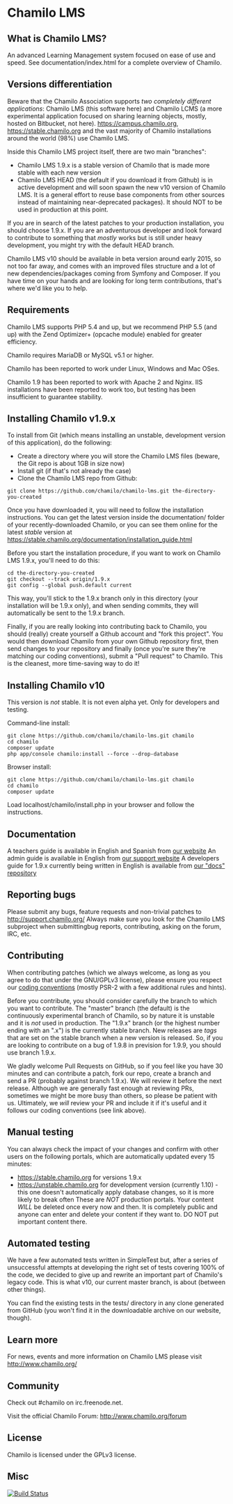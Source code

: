 Chamilo LMS
=============

What is Chamilo LMS?
--------------------

An advanced Learning Management system focused on ease of use and speed.
See documentation/index.html for a complete overview of Chamilo.

Versions differentiation
------------------------

Beware that the Chamilo Association supports *two completely different applications*: Chamilo LMS (this software here) and Chamilo LCMS (a more experimental application focused on sharing learning objects, mostly, hosted on Bitbucket, not here).
https://campus.chamilo.org, https://stable.chamilo.org and the vast majority of Chamilo installations around the world (98%) use Chamilo LMS.

Inside this Chamilo LMS project itself, there are two main "branches":
* Chamilo LMS 1.9.x is a stable version of Chamilo that is made more stable with each new version
* Chamilo LMS HEAD (the default if you download it from Github) is in active development and will soon spawn the new v10 version of Chamilo LMS. It is a general effort to reuse base components from other sources instead of maintaining near-deprecated packages). It should NOT to be used in production at this point.

If you are in search of the latest patches to your production installation, you should choose 1.9.x. If you are an adventurous developer and look forward to contribute to something that *mostly* works but is still under heavy development, you might try with the default HEAD branch.

Chamilo LMS v10 should be available in beta version around early 2015, so not too far away, and comes with an improved files structure and a lot of new dependencies/packages coming from Symfony and Composer. If you have time on your hands and are looking for long term contributions, that's where we'd like you to help.

Requirements
------------

Chamilo LMS supports PHP 5.4 and up, but we recommend PHP 5.5 (and up) with the
Zend Optimizer+ (opcache module) enabled for greater efficiency.

Chamilo requires MariaDB or MySQL v5.1 or higher.

Chamilo has been reported to work under Linux, Windows and Mac OSes.

Chamilo 1.9 has been reported to work with Apache 2 and Nginx. IIS installations
have been reported to work too, but testing has been insufficient to guarantee 
stability.

Installing Chamilo v1.9.x
-------------------------

To install from Git (which means installing an unstable, development version of this application), do the following:

* Create a directory where you will store the Chamilo LMS files (beware, the Git repo is about 1GB in size now)
* Install git (if that's not already the case)
* Clone the Chamilo LMS repo from Github:
```
git clone https://github.com/chamilo/chamilo-lms.git the-directory-you-created
```

Once you have downloaded it, you will need to follow the installation instructions. You can get the latest version inside the documentation/ folder of your recently-downloaded Chamilo, or you can see them online for the latest *stable* version at https://stable.chamilo.org/documentation/installation_guide.html

Before you start the installation procedure, if you want to work on Chamilo LMS 1.9.x, you'll need to do this:
```
cd the-directory-you-created
git checkout --track origin/1.9.x
git config --global push.default current
```

This way, you'll stick to the 1.9.x branch only in this directory (your installation will be 1.9.x only), and when sending commits, they will automatically be sent to the 1.9.x branch.

Finally, if you are really looking into contributing back to Chamilo, you should (really) create yourself a Github account and "fork this project". You would then download Chamilo from your own Github repository first, then send changes to your repository and finally (once you're sure they're matching our coding conventions), submit a "Pull request" to Chamilo. This is the cleanest, more time-saving way to do it!

Installing Chamilo v10
----------------------

This version is *not* stable. It is not even alpha yet. Only for developers and
testing.

Command-line install:
```
git clone https://github.com/chamilo/chamilo-lms.git chamilo
cd chamilo
composer update
php app/console chamilo:install --force --drop-database
```

Browser install:
```
git clone https://github.com/chamilo/chamilo-lms.git chamilo
cd chamilo
composer update
```

Load localhost/chamilo/install.php in your browser and follow the instructions.

Documentation
-------------

A teachers guide is available in English and Spanish from [our website][1]
An admin guide is available in English from [our support website][2]
A developers guide for 1.9.x currently being written in English is available from [our "docs" repository][3]


Reporting bugs
--------------

Please submit any bugs, feature requests and non-trivial patches to
http://support.chamilo.org/
Always make sure you look for the Chamilo LMS subproject when submittingbug reports, contributing, asking on the forum, IRC, etc.

Contributing
------------

When contributing patches (which we always welcome, as long as you agree to do that under the GNU/GPLv3 license), please ensure you respect our [coding conventions][4] (mostly PSR-2 with a few additional rules and hints).

Before you contribute, you should consider carefully the branch to which you want to contribute. The "master" branch (the default) is the continuously experimental branch of Chamilo, so by nature it is unstable and it is *not* used in production. The "1.9.x" branch (or the highest number ending with an ".x") is the currently stable branch. New releases are *tags* that are set on the stable branch when a new version is released. So, if you are looking to contribute on a bug of 1.9.8 in prevision for 1.9.9, you should use branch 1.9.x.

We gladly welcome Pull Requests on GitHub, so if you feel like you have 30 minutes and can contribute a patch, fork our repo, create a branch and send a PR (probably against branch 1.9.x). We will review it before the next release. Although we are generally fast enough at reviewing PRs, sometimes we might be more busy than others, so please be patient with us. Ultimately, we *will* review your PR and include it if it's useful and it follows our coding conventions (see link above).

Manual testing
--------------

You can always check the impact of your changes and confirm with other users on the following portals, which are automatically updated every 15 minutes:
* https://stable.chamilo.org for versions 1.9.x
* https://unstable.chamilo.org for development version (currently 1.10) - this one doesn't automatically apply database changes, so it is more likely to break often
These are *NOT* production portals. Your content *WILL* be deleted once every now and then. It is completely public and anyone can enter and delete your content if they want to. DO NOT put important content there.

Automated testing
-----------------

We have a few automated tests written in SimpleTest but, after a series of unsuccessful attempts at developing the right set of tests covering 100% of the code, we decided to give up and rewrite an important part of Chamilo's legacy code. This is what v10, our current master branch, is about (between other things).

You can find the existing tests in the tests/ directory in any clone generated from GitHub (you won't find it in the downloadable archive on our website, though).

Learn more
----------

For news, events and more information on Chamilo LMS please visit
http://www.chamilo.org/

Community
----------

Check out #chamilo on irc.freenode.net.

Visit the official Chamilo Forum: http://www.chamilo.org/forum

License
----------

Chamilo is licensed under the GPLv3 license.

Misc
----

[1]: http://www.chamilo.org/en/documentation
[2]: https://support.chamilo.org/issues/5653
[3]: https://github.com/chamilo/docs/tree/master/1.9/en/developer
[4]: https://support.chamilo.org/projects/1/wiki/Coding_conventions

[![Build Status](https://api.travis-ci.org/chamilo/chamilo-lms.png)](https://travis-ci.org/chamilo/chamilo-lms)
